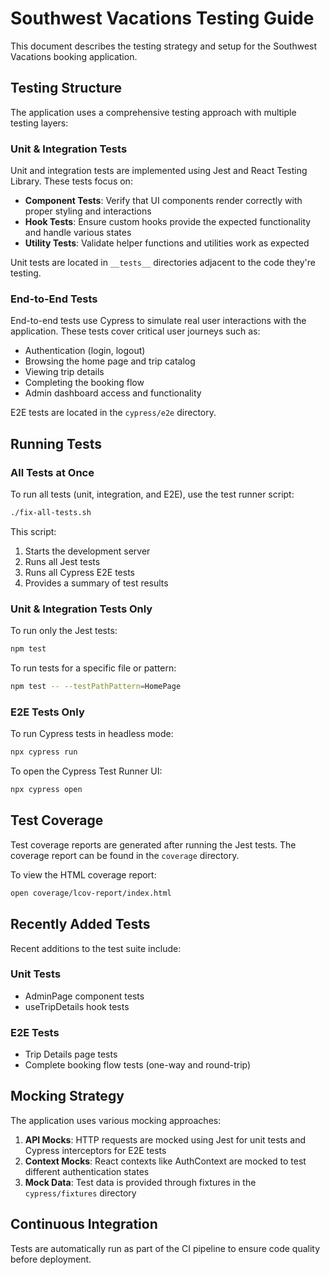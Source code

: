# Southwest Vacations Testing Guide

This document describes the testing strategy and setup for the Southwest Vacations booking application.

## Testing Structure

The application uses a comprehensive testing approach with multiple testing layers:

### Unit & Integration Tests

Unit and integration tests are implemented using Jest and React Testing Library. These tests focus on:

- **Component Tests**: Verify that UI components render correctly with proper styling and interactions
- **Hook Tests**: Ensure custom hooks provide the expected functionality and handle various states
- **Utility Tests**: Validate helper functions and utilities work as expected

Unit tests are located in `__tests__` directories adjacent to the code they're testing.

### End-to-End Tests

End-to-end tests use Cypress to simulate real user interactions with the application. These tests cover critical user journeys such as:

- Authentication (login, logout)
- Browsing the home page and trip catalog
- Viewing trip details
- Completing the booking flow
- Admin dashboard access and functionality

E2E tests are located in the `cypress/e2e` directory.

## Running Tests

### All Tests at Once

To run all tests (unit, integration, and E2E), use the test runner script:

```bash
./fix-all-tests.sh
```

This script:

1. Starts the development server
2. Runs all Jest tests
3. Runs all Cypress E2E tests
4. Provides a summary of test results

### Unit & Integration Tests Only

To run only the Jest tests:

```bash
npm test
```

To run tests for a specific file or pattern:

```bash
npm test -- --testPathPattern=HomePage
```

### E2E Tests Only

To run Cypress tests in headless mode:

```bash
npx cypress run
```

To open the Cypress Test Runner UI:

```bash
npx cypress open
```

## Test Coverage

Test coverage reports are generated after running the Jest tests. The coverage report can be found in the `coverage` directory.

To view the HTML coverage report:

```bash
open coverage/lcov-report/index.html
```

## Recently Added Tests

Recent additions to the test suite include:

### Unit Tests

- AdminPage component tests
- useTripDetails hook tests

### E2E Tests

- Trip Details page tests
- Complete booking flow tests (one-way and round-trip)

## Mocking Strategy

The application uses various mocking approaches:

1. **API Mocks**: HTTP requests are mocked using Jest for unit tests and Cypress interceptors for E2E tests
2. **Context Mocks**: React contexts like AuthContext are mocked to test different authentication states
3. **Mock Data**: Test data is provided through fixtures in the `cypress/fixtures` directory

## Continuous Integration

Tests are automatically run as part of the CI pipeline to ensure code quality before deployment.
